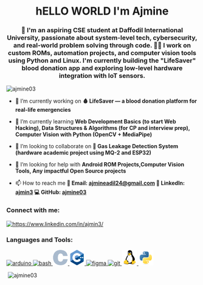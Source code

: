 <h1 align="center">hELLO WORLD</> I'm Ajmine</h1>
<h3 align="center">🚀 I'm an aspiring CSE student at Daffodil International University, passionate about system-level tech, cybersecurity, and real-world problem solving through code. 👨‍💻 I work on custom ROMs, automation projects, and computer vision tools using Python and Linux. I'm currently building the "LifeSaver" blood donation app and exploring low-level hardware integration with IoT sensors.</h3>

<p align="left"> <img src="https://komarev.com/ghpvc/?username=ajmine03&label=Profile%20views&color=0e75b6&style=flat" alt="ajmine03" /> </p>

- 🔭 I’m currently working on **🩸 LifeSaver — a blood donation platform for real-life emergencies**

- 🌱 I’m currently learning **Web Development Basics (to start Web Hacking), Data Structures & Algorithms (for CP and interview prep), Computer Vision with Python (OpenCV + MediaPipe)**

- 👯 I’m looking to collaborate on **🤖 Gas Leakage Detection System (hardware academic project using MQ-2 and ESP32)**

- 🤝 I’m looking for help with **Android ROM Projects,Computer Vision Tools, Any impactful Open Source projects**

- 📫 How to reach me **📧 Email: ajmineadil24@gmail.com 🔗 LinkedIn: [ajmin3](https://www.linkedin.com/in/ajmin3) 💻 GitHub: [ajmine03](https://github.com/ajmine03)**

<h3 align="left">Connect with me:</h3>
<p align="left">
<a href="https://linkedin.com/in/https://www.linkedin.com/in/ajmin3/" target="blank"><img align="center" src="https://raw.githubusercontent.com/rahuldkjain/github-profile-readme-generator/master/src/images/icons/Social/linked-in-alt.svg" alt="https://www.linkedin.com/in/ajmin3/" height="30" width="40" /></a>
</p>

<h3 align="left">Languages and Tools:</h3>
<p align="left"> <a href="https://www.arduino.cc/" target="_blank" rel="noreferrer"> <img src="https://cdn.worldvectorlogo.com/logos/arduino-1.svg" alt="arduino" width="40" height="40"/> </a> <a href="https://www.gnu.org/software/bash/" target="_blank" rel="noreferrer"> <img src="https://www.vectorlogo.zone/logos/gnu_bash/gnu_bash-icon.svg" alt="bash" width="40" height="40"/> </a> <a href="https://www.cprogramming.com/" target="_blank" rel="noreferrer"> <img src="https://raw.githubusercontent.com/devicons/devicon/master/icons/c/c-original.svg" alt="c" width="40" height="40"/> </a> <a href="https://www.w3schools.com/cpp/" target="_blank" rel="noreferrer"> <img src="https://raw.githubusercontent.com/devicons/devicon/master/icons/cplusplus/cplusplus-original.svg" alt="cplusplus" width="40" height="40"/> </a> <a href="https://www.figma.com/" target="_blank" rel="noreferrer"> <img src="https://www.vectorlogo.zone/logos/figma/figma-icon.svg" alt="figma" width="40" height="40"/> </a> <a href="https://git-scm.com/" target="_blank" rel="noreferrer"> <img src="https://www.vectorlogo.zone/logos/git-scm/git-scm-icon.svg" alt="git" width="40" height="40"/> </a> <a href="https://www.linux.org/" target="_blank" rel="noreferrer"> <img src="https://raw.githubusercontent.com/devicons/devicon/master/icons/linux/linux-original.svg" alt="linux" width="40" height="40"/> </a> <a href="https://www.python.org" target="_blank" rel="noreferrer"> <img src="https://raw.githubusercontent.com/devicons/devicon/master/icons/python/python-original.svg" alt="python" width="40" height="40"/> </a> </p>

<p>&nbsp;<img align="center" src="https://github-readme-stats.vercel.app/api?username=ajmine03&show_icons=true&locale=en" alt="ajmine03" /></p>

